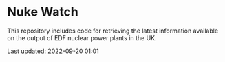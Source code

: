 # Nuke Watch

This repository includes code for retrieving the latest information available on the output of EDF nuclear power plants in the UK.

Last updated: 2022-09-20 01:01